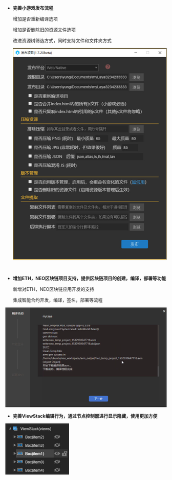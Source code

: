 - **完善小游戏发布流程**

   增加是否重新编译选项

   增加是否删除旧的资源文件选项

   改进资源树筛选方式，同时支持文件和文件夹方式

   ![publish2](imgs/publish2.jpg)

   ​

- **增加ETH，NEO区块链项目支持，提供区块链项目的创建，编译，部署等功能**

   新增对ETH，NEO区块链应用开发的支持

   集成智能合约开发，编译，签名，部署等流程

![heyue](imgs/heyue.jpg)



- **完善ViewStack编辑行为，通过节点控制器进行显示隐藏，使用更加方便**

![viewstack](imgs/viewstack.jpg)